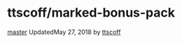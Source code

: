 # ttscoff/marked-bonus-pack

[master]() UpdatedMay 27, 2018 by [ttscoff](https://github.com/ttscoff)

